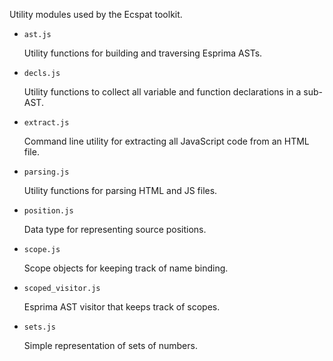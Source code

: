 Utility modules used by the Ecspat toolkit.

* `ast.js`

  Utility functions for building and traversing Esprima ASTs.

* `decls.js`

  Utility functions to collect all variable and function declarations in a sub-AST.

* `extract.js`

  Command line utility for extracting all JavaScript code from an HTML file.

* `parsing.js`

  Utility functions for parsing HTML and JS files.

* `position.js`

  Data type for representing source positions.

* `scope.js`

  Scope objects for keeping track of name binding.

* `scoped_visitor.js`

  Esprima AST visitor that keeps track of scopes.

* `sets.js`

  Simple representation of sets of numbers.